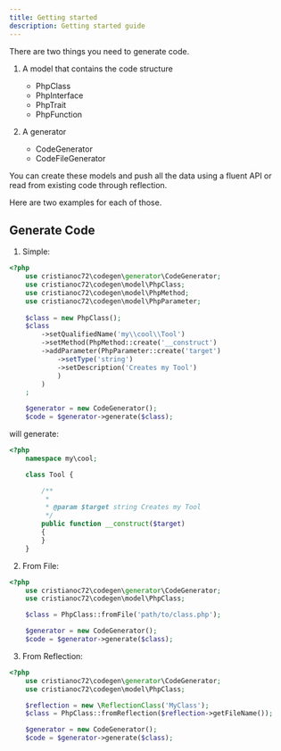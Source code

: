 ```yaml
---
title: Getting started
description: Getting started guide
---
```


There are two things you need to generate code.

1.  A model that contains the code structure
    -   PhpClass
    -   PhpInterface
    -   PhpTrait
    -   PhpFunction

2.  A generator
    -   CodeGenerator
    -   CodeFileGenerator

You can create these models and push all the data using a fluent API or read from existing code through reflection.

Here are two examples for each of those.

## Generate Code

1)  Simple:

```php
<?php
    use cristianoc72\codegen\generator\CodeGenerator;
    use cristianoc72\codegen\model\PhpClass;
    use cristianoc72\codegen\model\PhpMethod;
    use cristianoc72\codegen\model\PhpParameter;
    
    $class = new PhpClass();
    $class
        ->setQualifiedName('my\\cool\\Tool')
        ->setMethod(PhpMethod::create('__construct')
        ->addParameter(PhpParameter::create('target')
            ->setType('string')
            ->setDescription('Creates my Tool')
            )
        )
    ;

    $generator = new CodeGenerator();
    $code = $generator->generate($class);
```
will generate:

```php
<?php
    namespace my\cool;

    class Tool {

        /**
         *
         * @param $target string Creates my Tool
         */
        public function __construct($target)
        {
        }
    }
```

2)  From File:

```php
<?php
    use cristianoc72\codegen\generator\CodeGenerator;
    use cristianoc72\codegen\model\PhpClass;

    $class = PhpClass::fromFile('path/to/class.php');

    $generator = new CodeGenerator();
    $code = $generator->generate($class);
```

3)  From Reflection:

```php
<?php
    use cristianoc72\codegen\generator\CodeGenerator;
    use cristianoc72\codegen\model\PhpClass;

    $reflection = new \ReflectionClass('MyClass');
    $class = PhpClass::fromReflection($reflection->getFileName());

    $generator = new CodeGenerator();
    $code = $generator->generate($class);
```